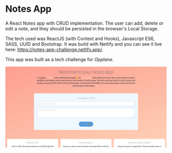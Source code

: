 # Notes App
A React Notes app with CRUD implementation. The user can add, delete or edit a note, and they should be persisted in the browser's Local Storage. 

The tech used was ReactJS (with Context and Hooks), Javascript ES6, SASS, UUID and Bootstrap. 
It was build with Netlify and you can see it live here: https://notes-app-challenge.netlify.app/. 

This app was built as a tech challenge for *Opplane*.

![Image](https://github.com/filipamarta/interview-opplane-challenge/blob/master/src/images/capa_github_notes-app.png)

